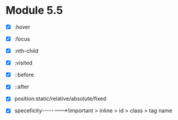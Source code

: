 # Module 5.5

- [x] :hover
- [x] :focus
- [x] :nth-child
- [x] :visited
- [x] ::before
- [x] ::after


- [x] position:static/relative/absolute/fixed
- [x] speceficity-------->!important > inline > id > class > tag name